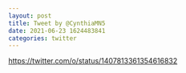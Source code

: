 ```yaml
--- 
layout: post 
title: Tweet by @CynthiaMN5 
date: 2021-06-23 1624483841 
categories: twitter 
--- 
```

https://twitter.com/o/status/1407813361354616832